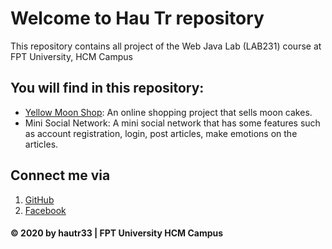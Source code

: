 # Welcome to Hau Tr repository
This repository contains all project of the Web Java Lab (LAB231) course at FPT University, HCM Campus

## You will find in this repository:
* [Yellow Moon Shop](https://github.com/hautr33/LAB231/tree/master/YellowMoonShop): An online shopping project that sells moon cakes.
* Mini Social Network: A mini social network that has some features such as account registration, login, post articles, make emotions on the articles.

## Connect me via
1. [GitHub](https://github.com/hautr33)
2. [Facebook](https://www.facebook.com/hauttse130205)

#### © 2020 by hautr33 | FPT University HCM Campus